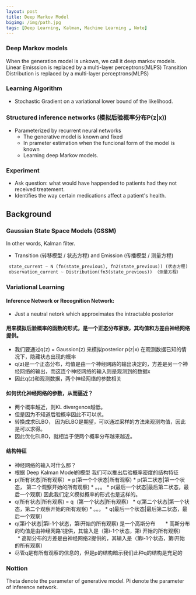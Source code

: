 ```yaml
---
layout: post
title: Deep Markov Model
bigimg: /img/path.jpg
tags: [Deep Learning, Kalman, Machine Learning , Note]
---
```

### Deep Markov models
When the generation model is unkown, we call it deep markov models.
Linear Emisssion is replaced by a multi-layer perceptrons(MLPS)
Transition Distribution is replaced by a multi-layer perceptrons(MLPS)

### Learning Algorithm
* Stochastic Gradient on a variational lower bound of the likelihood.

### Structured inference networks (模拟后验概率分布P(z|x))
* Parameterized by recurrent neural networks
  * The generative model is known and fixed
  * In prameter estimation when the funcional form of the model is known
  * Learning deep Markov models.
  
### Experiment 
* Ask question: what would have happended to patients had they not received treatement.
* Identifies the way certain medications affect a patient's health.


## Background
### Gaussian State Space Models (GSSM)
In other words, Kalman filter.
* Transition (转移模型 / 状态方程)  and Emission (传播模型 / 测量方程)
```python
 state_current ~ N (fn(state_previous), fn2(state_previous)) (状态方程)
 observation_current ~ Distribution(fn3(state_previous)) （测量方程）
```
### Variational Learning 
#### Inference Network or Recognition Network:
 * Just a neutral netork which approximates the intractable posterior
#### 用来模拟后验概率的函数的形式，是一个正态分布家族，其均值和方差由神经网络提供。
* 我们要通过q(z) = Gaussion(z) 来模拟posterior p(z|x) 在观测数据已知的情况下，隐藏状态出现的概率
* q(z)是一个正态分布，均值是由一个神经网路的输出决定的，方差是另一个神经网络的输出，而这连个神经网络的输入则是观测到的数据x
* 因此q(z)和观测数据，两个神经网络的参数相关
#### 如何优化神经网络的参数，从而逼近？
* 两个概率越近，则KL divergence越低。
* 但是因为不知道后验概率因此不可以求。
* 转换成求ELBO， 因为ELBO是期望，可以通过采样的方法来观测均值，因此是可以求得。
* 因此优化ELBO，就相当于使两个概率分布越来越近。

#### 结构特征
* 神经网络的输入时什么那？
* 根据 Deep Kalman Model的模型 我们可以推出后验概率密度的结构特征
      
 * p(所有状态|所有观察）= p(第一个个状态|所有观察) * p(第二状态|第一个状态， 第二个观察开始的所有观察) * 。。。 * p(最后一个状态|最后第二状态，最后一个观察)
 因此我们定义模拟概率的形式也是这样的。
 * q(所有状态|所有观察) = q（第一个状态|所有观察） * q(第二个状态|第一个状态，第二个观察开始的所有观察) * 。。。 * q(最后一个状态|最后第二状态，最后一个观察）
 * q(第i个状态|第i-1个状态，第i开始的所有观察) 是一个高斯分布
       * 高斯分布的均值是由神经网路1提供，其输入是（第i-1个状态，第i 开始的所有观察）
       * 高斯分布的方差是由神经网络2提供的，其输入是（第i-1个状态，第i开始的所有观察）
 * 尽管q是有所有观察的信息的，但是p的结构暗示我们此种q的结构是充足的
### Nottion 
Theta denote the parameter of generative model.
Pi denote the parameter of inference network.
